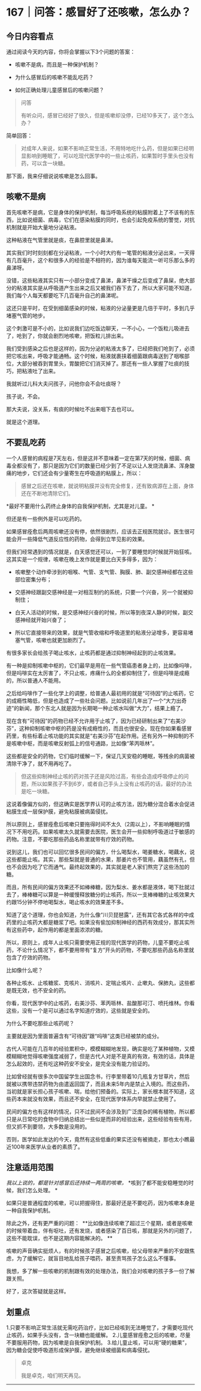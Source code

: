 # 167｜问答：感冒好了还咳嗽，怎么办？

## 今日内容看点

通过阅读今天的内容，你将会掌握以下3个问题的答案：

* 咳嗽不是病，而且是一种保护机制？

* 为什么感冒后的咳嗽不能乱吃药？

* 如何正确处理儿童感冒后的咳嗽问题？

> 问答
> 
> 有听众问，感冒已经好了很久，但是咳嗽却没停，已经10多天了，这个怎么办？

简单回答：

> 对成年人来说，如果不影响正常生活，不用特地吃什么药，但是如果已经明显影响到睡眠了，可以吃现代医学中的一些止咳药，如果暂时手里头也没有药，可以含一块糖。

那下面，我来仔细说说咳嗽是怎么回事。

## 咳嗽不是病

首先咳嗽不是病，它是身体的保护机制，每当呼吸系统的粘膜附着上了不该有的东西，比如说细菌、病毒，它们在感染粘膜的同时，也会引起免疫系统的警觉，对抗机制就是开始大量地分泌粘液。

这种粘液在气管里就是痰，在鼻腔里就是鼻涕。

其实我们时时刻刻都在分泌粘液，一个小时大约有一笔管的粘液分泌出来，一天得有几百毫升，这个和很多人的经验是不相符的，因为谁每天能流一听可乐那么多的鼻涕呀。

没错，这些粘液其实只有一小部分变成了鼻涕，鼻涕干燥之后变成了鼻屎，绝大部分的粘液其实是从呼吸道产生出来之后又被我们吞下去了，所以大家可能不知道，我们每个人每天都要吃下几百毫升自己的鼻涕呢。

这还只是平时，在受到细菌感染的时候，粘液的分泌量更是几倍于平时，多到几乎堵塞气管的地步。

这个刺激可是不小的，比如说我们边吃饭边聊天，一不小心，一个饭粒儿吸进去了，呛到了，你就会剧烈地咳嗽，把饭粒儿排出来。

我们受到感染之后也是这样的，因为分泌的粘液太多了，已经把我们呛到了，必须把它咳出来，呼吸才能通畅。这个时候，粘液就裹挟着细菌跟病毒送到了咽喉部位，大部分被吞到胃里头，胃酸把它们消灭掉了。那还有一些人掌握了吐痰的技巧，把粘液吐了出来。

我就听过儿科大夫问孩子，问他你会不会吐痰呀？

孩子说，不会。

那大夫说，没关系，有痰的时候吐不出来咽下去也可以。

就是这个道理。

## 不要乱吃药

一个人感冒的病程是7天左右，但是这并不意味着一定在第7天的时候，细菌、病毒全都没有了，那只是因为它们的数量已经少到了不足以让人发烧流鼻涕、浑身酸痛的地步，它们还会有少量寄生在呼吸道的粘膜上，所以：

> 感冒之后还在咳嗽，就说明粘膜并没有完全修复，还有致病源在上面，身体还在不断地清除它们。

 *最好不要用什么药终止身体的自我保护机制，尤其是对儿童。 *

但还是有一些例外是可以吃药的。

如果感冒痊愈后两周咳嗽还没有停，依然很剧烈，应该去正规医院就诊。医生很可能会开一些降低气道反应性的药物，会得到立竿见影的效果。

但我们经常遇到的情况就是，白天感觉还可以，一到了要睡觉的时候就开始狂咳。这其实是一个规律，咳嗽在晚上发作就是要比白天多得多，因为：

* 咳嗽整个动作牵涉到的咽喉、气管、支气管、胸膜、肺、副交感神经都在这些部位密集分布；

* 交感神经跟副交感神经是一对相互制约的系统，只要一个兴奋，另一个就被抑制住；

* 白天人活动的时候，是交感神经兴奋的时候，所以等到夜深人静的时候，副交感神经就开始兴奋了；

* 所以它直接带来的效果，就是气管收缩和呼吸道里的粘液分泌增多，更容易堵塞气管，咳嗽也就更加剧烈了。

有很多家长会给孩子喝止咳水，止咳药都是通过抑制神经起到的止咳效果。 

有一种是抑制咳嗽中枢的，它们最早是用在一些气管癌患者身上的，比如像吗啡，但是吗啡实在太厉害了，不只止咳，疼痛什么的全都抑制住了，但是吗啡是成瘾的，所以普通人不能用。

之后给吗啡作了一些化学上的调整，给普通人最初用的就是“可待因”的止咳药，它的成瘾性略低，但是也造成了一些社会问题。比如说前几年出了一个“大力出奇迹”的新闻，那个东北人就是因为长期喝一种止咳水叫做“大力”，结果上瘾了。

现在含有“可待因”的药物已经不允许用于止咳了，因为已经研制出来了“右美沙芬”，这种抑制咳嗽中枢的药是没有成瘾性的，而且也很安全。现在你如果看感冒药里，有些标着止咳功能的其实就是“右美沙芬”在起作用。还有另外一种抑制的不是咳嗽中枢，而是咳嗽反射弧上的信号通路，比如像“苯丙哌林”。

这些都是安全的药物，它们临时缓解一下，保证几天安稳的睡眠，等残余的病菌被清除干净了，就不用再吃了。

> 但这些抑制神经止咳的药对孩子还是风险过高，有些会造成呼吸停止的问题，所以如果孩子不到6岁，或者自己手头上没有止咳药的话，最好的办法是吃一块糖。

这说着像偏方似的，但这确实是医学界认可的止咳方法，因为糖分混合着水会促进粘膜生成一层保护膜，避免粘膜被病菌侵扰。 

所以原则上，感冒痊愈后咳嗽只要拖得时间不太久（2周以上），不影响睡眠的情况下不用吃药。如果咳嗽太久就需要去医院，医生会开一些抑制呼吸道过于敏感的药物。注意，不要吃那些药品名称里就带有疗效的药物。

说到这儿，我们也可以回忆很多民间的偏方，什么喝梨水，喝姜糖水，喝藕水，说这些都能止咳。其实，那些梨就是普通的水果，那姜片也不管用，藕虽然有孔，但也不会因为吃了它而通气。最终起效果的，其实就是老人家们熬完了这些汤加的糖。

而且，所有民间的偏方效果还不如棒棒糖，因为梨水、姜水都是液体，喝下肚就过去了，棒棒糖可以算是一种缓慢释放糖分的止咳药，所以一支棒棒糖的止咳效果大约跟15分钟不停地喝梨水，喝止咳水的效果差不多。

知道了这个道理，你也会知道，为什么像“川贝琵琶露”，还有其它各式各样的中成药里的止咳药大都是糖浆了吧。如果没有偷加抑制神经的西药有效成分，那其实所有这些药中，起作用的都是里面浓浓的糖。

所以，原则上，成年人止咳只需要使用正规的现代医学的药物，儿童不要吃止咳药，不论什么情况下，都不要用带有“复方”开头的药物，不要吃那些药品名称里就包含了疗效的药物。

比如像什么呢？

各种止咳水、止咳糖浆、克咳片、消咳片、定喘止咳片、止嗽丸、保肺丸，这些都是既无效，也不安全的药。

你看，现代医学中的止咳药，右美沙芬、苯丙哌林、盐酸那可汀、喷托维林。你看这些，没有一个是可以通过名字知道疗效的，这些就是安全的。

为什么不要吃那些止咳药呢？

主要就是因为里面普遍含有“可待因”跟“吗啡”这类已经被禁的成分。

古代人可能在几百年的经验累积中，模模糊糊地发现，确实是吃了某种植物，又模模糊糊地觉得咳嗽强度减弱了，但是古代人对是不是真的有效，有效的话，具体是怎么起效的，还有吃这种药安不安全，是完全没有能力验证的。

比如曾经就有很多次中国留学生出国念书，行李里带着10几瓶复方甘草片，然后就被以携带违禁药物为由遣返回国了，而且未来5年内是禁止入境的。而这些药，当初就是家长担心孩子咳嗽、喘，给他们预备的。实际上，家长根本就不知道，这些药本来就没有效果，而且还不安全，在现代医学体系内早就禁止使用了。

民间的偏方也有这样的情况，只不过民间不会涉及到广泛庞杂的稀有植物，所以都只是从日常吃的食物中归纳总结出一些似是而非的经验出来，这些经验有些有用，但又抓不到要领，大多数是没用的。

否则，医学如此发达的今天，竟然有这些低垂的果实还没有被摘走，那也太小瞧最近100年来医学从业者的素质了。

## 注意适用范围

 *我以上说的，都是针对感冒后还持续一两周的咳嗽，*  *咳到了都不能安稳睡觉的时候，我们怎么处理。 *

如果只是普通程度的咳嗽，可以把握得住，那最好还是不要吃药，因为咳嗽本身是一种自我保护机制。

除此之外，还有更严重的问题：  **比如像连续咳嗽了超过三个星期，或者是咳嗽的时候带着血，伴有呕吐，还有发烧，或者感染了百日咳，那就是另外的问题了，这些不能耽误，也不是这期内容能解决的。 **

咳嗽的声音确实挺烦人，有的时候孩子感冒之后咳嗽，给父母带来严重的不安跟焦虑，为了缓解它，就盲目地乱给孩子喂药，甚至责骂孩子怎么这么不懂事。

我想，多了解一些咳嗽的机制跟有效的处理办法，我们会对咳嗽的孩子多一份了解跟关照。

好了，这次答疑就是这样。

## 划重点

1.只要不影响正常生活就无需吃药治疗，比如已经咳到无法睡觉了，才需要吃现代止咳药，如果手头没有，含一块糖也能缓解。
2.儿童感冒痊愈之后的咳嗽，尽量不要服用药物，因为咳嗽是自我保护机制。
3.给儿童止咳，可以用“硬的糖果”，因为糖会促使呼吸道形成保护膜，避免继续被细菌和病毒侵扰。

> 卓克
> 
> 我是卓克，咱们明天再见。

---
